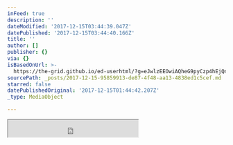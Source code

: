 ```yaml
---
inFeed: true
description: ''
dateModified: '2017-12-15T03:44:39.047Z'
datePublished: '2017-12-15T03:44:40.166Z'
title: ''
author: []
publisher: {}
via: {}
isBasedOnUrl: >-
  https://the-grid.github.io/ed-userhtml/?g=eJwlzEEOwiAQheG9pyCzp4hEjQngUQxhMI6hhTBE9Pa2unqb_3uWY6PaBbfoQKkxxlTLaBMV9dsnX9O7p7aELPunJvfocwZv1d95sRMW6SViDswONiO5RFrzOSEFSbEsDILQAYYT4t2kmz5qY_b6fLhsTyv3X7hLLZk
sourcePath: _posts/2017-12-15-95859913-de87-4f48-aa13-4838ed1c5cef.md
starred: false
datePublishedOriginal: '2017-12-15T01:44:42.207Z'
_type: MediaObject

---
```

<iframe src="https://the-grid.github.io/ed-userhtml/?g=eJwlzEEOwiAQheG9pyCzp4hEjQngUQxhMI6hhTBE9Pa2unqb_3uWY6PaBbfoQKkxxlTLaBMV9dsnX9O7p7aELPunJvfocwZv1d95sRMW6SViDswONiO5RFrzOSEFSbEsDILQAYYT4t2kmz5qY_b6fLhsTyv3X7hLLZk" height="40" style=""></iframe>